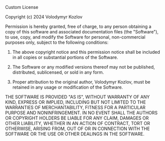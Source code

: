 Custom License

Copyright (c) 2024 Volodymyr Kozlov

Permission is hereby granted, free of charge, to any person obtaining a copy
of this software and associated documentation files (the "Software"), to use,
copy, and modify the Software for personal, non-commercial purposes only,
subject to the following conditions:

1. The above copyright notice and this permission notice shall be included in all
copies or substantial portions of the Software.

2. The Software or any modified versions thereof may not be published,
distributed, sublicensed, or sold in any form.

3. Proper attribution to the original author, Volodymyr Kozlov, must be retained
in any usage or modification of the Software.

THE SOFTWARE IS PROVIDED "AS IS", WITHOUT WARRANTY OF ANY KIND, EXPRESS OR
IMPLIED, INCLUDING BUT NOT LIMITED TO THE WARRANTIES OF MERCHANTABILITY,
FITNESS FOR A PARTICULAR PURPOSE AND NONINFRINGEMENT. IN NO EVENT SHALL THE
AUTHORS OR COPYRIGHT HOLDERS BE LIABLE FOR ANY CLAIM, DAMAGES OR OTHER
LIABILITY, WHETHER IN AN ACTION OF CONTRACT, TORT OR OTHERWISE, ARISING FROM,
OUT OF OR IN CONNECTION WITH THE SOFTWARE OR THE USE OR OTHER DEALINGS IN THE
SOFTWARE.
